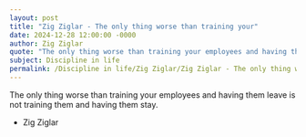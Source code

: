 ```yaml
---
layout: post
title: "Zig Ziglar - The only thing worse than training your"
date: 2024-12-28 12:00:00 -0000
author: Zig Ziglar
quote: "The only thing worse than training your employees and having them leave is not training them and having them stay."
subject: Discipline in life
permalink: /Discipline in life/Zig Ziglar/Zig Ziglar - The only thing worse than training your
---
```


The only thing worse than training your employees and having them leave is not training them and having them stay.

- Zig Ziglar
